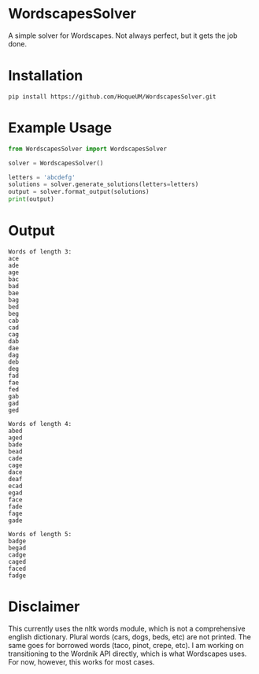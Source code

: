 # WordscapesSolver
A simple solver for Wordscapes. Not always perfect, but it gets the job done.

# Installation
```commandline
pip install https://github.com/HoqueUM/WordscapesSolver.git
```
# Example Usage
```python
from WordscapesSolver import WordscapesSolver

solver = WordscapesSolver()

letters = 'abcdefg'
solutions = solver.generate_solutions(letters=letters)
output = solver.format_output(solutions)
print(output)
```
# Output
```commandline
Words of length 3:
ace
ade
age
bac
bad
bae
bag
bed
beg
cab
cad
cag
dab
dae
dag
deb
deg
fad
fae
fed
gab
gad
ged

Words of length 4:
abed
aged
bade
bead
cade
cage
dace
deaf
ecad
egad
face
fade
fage
gade

Words of length 5:
badge
begad
cadge
caged
faced
fadge
```
# Disclaimer
This currently uses the nltk words module, which is not a comprehensive english dictionary. Plural words (cars, dogs, beds, etc) are not printed. The same goes for borrowed words (taco, pinot, crepe, etc). I am working on transitioning to the Wordnik API directly, which is what Wordscapes uses. For now, however, this works for most cases.
